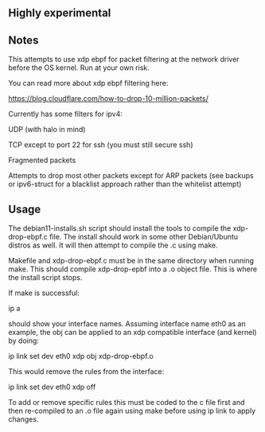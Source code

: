 ## Highly experimental 


## Notes


This attempts to use xdp ebpf for packet filtering at the network driver before the OS kernel. Run at your own risk.



You can read more about xdp ebpf filtering here:



https://blog.cloudflare.com/how-to-drop-10-million-packets/



Currently has some filters for ipv4:

UDP (with halo in mind)

TCP except to port 22 for ssh (you must still secure ssh)

Fragmented packets

Attempts to drop most other packets except for ARP packets (see backups or ipv6-struct for a blacklist approach rather than the whitelist attempt)




## Usage


The debian11-installs.sh script should install the tools to compile the xdp-drop-ebpf.c file. The install should work in some other Debian/Ubuntu distros as well. It will then attempt to compile the .c using make.


Makefile and xdp-drop-ebpf.c must be in the same directory when running make. This should compile xdp-drop-epbf into a .o object file. This is where the install script stops.


If make is successful:


ip a


should show your interface names. Assuming interface name eth0 as an example, the obj can be applied to an xdp compatible interface (and kernel) by doing:


 
ip link set dev eth0 xdp obj xdp-drop-ebpf.o


This would remove the rules from the interface:


ip link set dev eth0 xdp off



To add or remove specific rules this must be coded to the c file first and then re-compiled to an .o file again using make before using ip link to apply changes.
